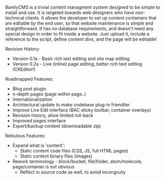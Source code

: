 BarelyCMS is a trivial content managment system designed to be simple to install and use. It is targeted towards web designers who have non-technical clients. 
It allows the developer to set up content containers that are editable by the end user, so that website maintenance is simple and straightforward. It has no database
requirements, and doesn't need any special design in order to fit inside a website. Just upload it, include a reference to the script, define content divs, and the page will be 
editable!

Revision History:
- Version 0.1a - Basic rich text editing and site map editing
- Version 0.2a - Live (inline) page editing, better rich text editing (CKEditor!)

Roadmapped Features:
- Blog post plugin
- n-depth pages (page within page..)
- Internationalization
- Architectural update to make codebase plug-in friendlier
- Improve Live Edit interface (BAC sticky toolbar, container overlays)
- Revision history, allow limited roll-back
- Improved pages interface
- Export/backup content (downloadable zip)

Nebulous Features:
- Expand what is 'content':
	- Static content code files (CSS, JS, full HTML pages)
	- Static content binary files (images)
- Rework terminology - block/bucket, file/folder, atom/molecule, page/container is not obvious
	- Reflect in source code as well, to avoid incongruity

